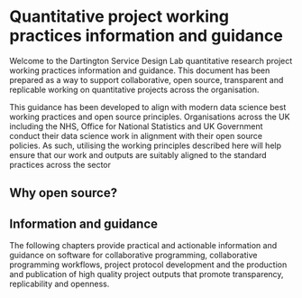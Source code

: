 # Quantitative project working practices information and guidance

Welcome to the Dartington Service Design Lab quantitative research project working practices information and guidance. This document has been prepared as a way to support collaborative, open source, transparent and replicable working on quantitative projects across the organisation.

This guidance has been developed to align with modern data science best working practices and open source principles. Organisations across the UK including the NHS, Office for National Statistics and UK Government conduct their data science work in alignment with their open source policies. As such, utilising the working principles described here will help ensure that our work and outputs are suitably aligned to the standard practices across the sector

## Why open source?

## Information and guidance
The following chapters provide practical and actionable information and guidance on software for collaborative programming, collaborative programming workflows, project protocol development and the production and publication of high quality project outputs that promote transparency, replicability and openness.

```{tableofcontents}
```